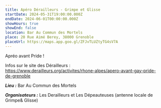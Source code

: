 ```yaml
---
title: Apéro Dérailleurs - Grimpe et Glisse
startDate: 2024-05-31T19:00:00.000Z
endDate: 2024-06-01T00:00:00.000Z
showHours: true
showEnd: false
location: Bar Au Commun des Mortels
place: 20 Rue Aimé Berey, 38000 Grenoble
placeUrl: https://maps.app.goo.gl/ZFJvTLUZtyTG4sV7A
---
```


Apréo avant Pride !

Infos sur le site des Dérailleurs : <https://www.derailleurs.org/activites/rhone-alpes/apero-avant-gay-pride-de-grenoble>

***Lieu :*** Bar Au Commun des Mortels



***Organisateurs :*** Les Derailleurs et Les Dépeauteuses (antenne locale de Grimpe& Glisse)



